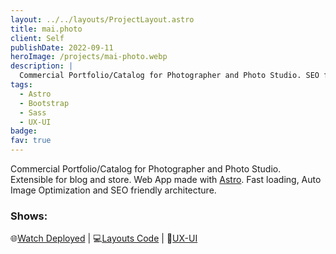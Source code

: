 ```yaml
---
layout: ../../layouts/ProjectLayout.astro
title: mai.photo
client: Self
publishDate: 2022-09-11
heroImage: /projects/mai-photo.webp
description: |
  Commercial Portfolio/Catalog for Photographer and Photo Studio. SEO friendly, modern Frameworks.
tags:
  - Astro
  - Bootstrap
  - Sass
  - UX-UI
badge:
fav: true
---
```


Commercial Portfolio/Catalog for Photographer and Photo Studio. Extensible for blog and store. Web App made with [Astro](https://astro.build). Fast loading, Auto Image Optimization and SEO friendly architecture.

### Shows:

🌐<a href="http://new-mai-photo.vercel.app" target="_blank">Watch Deployed</a> |
💻<a href="https://github.com/fgbyte/mai.photo" target="_blank">Layouts Code</a> |
🎨<a href="https://www.figma.com/file/XnNbigQ0s4FL0IvBGre4DN/mai.photo" target="_blank">UX-UI</a> 

